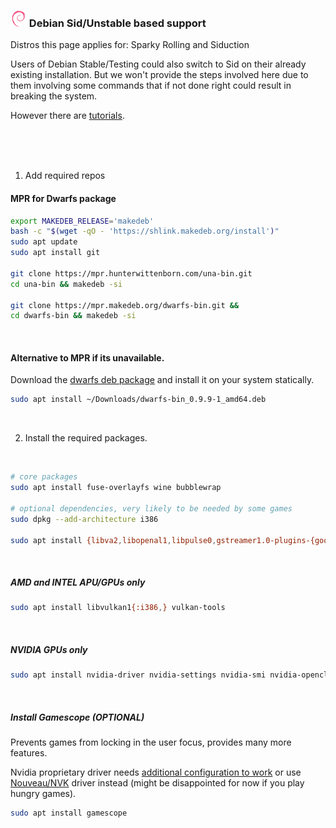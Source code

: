 ### ![Debian](icons/debian.png) Debian Sid/Unstable based support

Distros this page applies for: Sparky Rolling and Siduction

Users of Debian Stable/Testing could also switch to Sid on their already existing installation. But we won't provide the steps involved here due to them involving some commands that if not done right could result in breaking the system.

However there are [tutorials](https://www.digitalocean.com/community/tutorials/upgrading-debian-to-unstable).

<br><br><br>


1. Add required repos

#### MPR for Dwarfs package
```sh
export MAKEDEB_RELEASE='makedeb'
bash -c "$(wget -qO - 'https://shlink.makedeb.org/install')"
sudo apt update
sudo apt install git

git clone https://mpr.hunterwittenborn.com/una-bin.git
cd una-bin && makedeb -si

git clone https://mpr.makedeb.org/dwarfs-bin.git && 
cd dwarfs-bin && makedeb -si
```

<br>

#### Alternative to MPR if its unavailable.

Download the [dwarfs deb package](https://github.com/patricnilackshan/jc141/blob/main/setup/dwarfs-bin_0.9.9-1_amd64.deb) and install it on your system statically.

```sh
sudo apt install ~/Downloads/dwarfs-bin_0.9.9-1_amd64.deb
```


<br>

2. Install the required packages.

<br>

```sh
# core packages
sudo apt install fuse-overlayfs wine bubblewrap

# optional dependencies, very likely to be needed by some games
sudo dpkg --add-architecture i386

sudo apt install {libva2,libopenal1,libpulse0,gstreamer1.0-plugins-{good,base}}{:i386,} giflib-tools libgphoto2-6 libxcrypt-source gstreamer1.0-{plugins-ugly,vaapi,libav} alsa-utils libsdl2-image-2.0-0 libsdl2-ttf-2.0-0
```

<br>


##### AMD and INTEL APU/GPUs only


```sh
sudo apt install libvulkan1{:i386,} vulkan-tools
```


<br>


##### NVIDIA GPUs only


```sh
sudo apt install nvidia-driver nvidia-settings nvidia-smi nvidia-opencl-icd nvidia-opencl-common libvulkan1{:i386,}
```

<br>

##### Install Gamescope (**OPTIONAL**)

Prevents games from locking in the user focus, provides many more features. 

Nvidia proprietary driver needs [additional configuration to work](https://wiki.archlinux.org/title/NVIDIA#DRM_kernel_mode_setting) or use [Nouveau/NVK](https://wiki.archlinux.org/title/Nouveau) driver instead (might be disappointed for now if you play hungry games).

```sh
sudo apt install gamescope
```